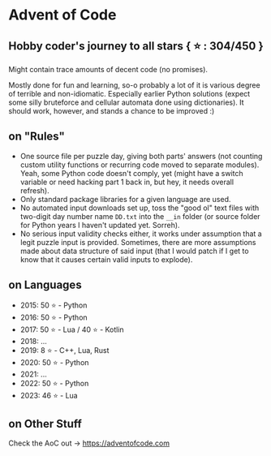 # Advent of Code
## Hobby coder's journey to all stars { :star: : 304/450 }
Might contain trace amounts of decent code (no promises).

Mostly done for fun and learning, so-o probably a lot of it is various degree of terrible and non-idiomatic. Especially earlier Python solutions (expect some silly bruteforce and cellular automata done using dictionaries). It should work, however, and stands a chance to be improved :)

## on "Rules"
- One source file per puzzle day, giving both parts' answers (not counting custom utility functions or recurring code moved to separate modules). Yeah, some Python code doesn't comply, yet (might have a switch variable or need hacking part 1 back in, but hey, it needs overall refresh).
- Only standard package libraries for a given language are used.
- No automated input downloads set up, toss the "good ol" text files with two-digit day number name `DD.txt` into the `__in` folder (or source folder for Python years I haven't updated yet. Sorreh).
- No serious input validity checks either, it works under assumption that a legit puzzle input is provided. Sometimes, there are more assumptions made about data structure of said input (that I would patch if I get to know that it causes certain valid inputs to explode).

## on Languages
- 2015: 50 :star: - Python
- 2016: 50 :star: - Python
- 2017: 50 :star: - Lua / 40 :star: - Kotlin
- 2018: ...
- 2019: 8 :star: - C++, Lua, Rust
- 2020: 50 :star: - Python
- 2021: ...
- 2022: 50 :star: - Python
- 2023: 46 :star: - Lua

## on Other Stuff
Check the AoC out -> https://adventofcode.com